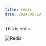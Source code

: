 ```yaml
---
title: redis
date: 2024-05-29
---
```


This is redis.

![Redis](https://img.shields.io/badge/redis-%23DD0031.svg?style=for-the-badge&logo=redis&logoColor=white)